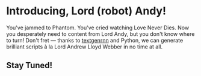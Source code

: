 # Introducing, Lord (robot) Andy!

You've jammed to Phantom. You've cried watching Love Never Dies. Now you desperately need to content from Lord Andy, but you don't know where to turn! Don't fret — thanks to [textgenrnn](https://github.com/minimaxir/textgenrnn) and Python, we can generate brilliant scripts à la Lord Andrew Lloyd Webber in no time at all.

## Stay Tuned!
